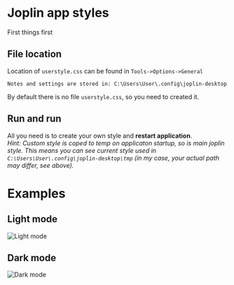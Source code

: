 # Joplin app styles

First things first
## File location
Location of `userstyle.css` can be found in `Tools->Options->General` 

```
Notes and settings are stored in: C:\Users\User\.config\joplin-desktop
```

By default there is no file `userstyle.css`, so you need to created it.

## Run and run
All you need is to create your own style and **restart application**. <br>
*Hint: Custom style is coped to temp on applicaton startup, so is main joplin style. This means you can see current style used in `C:\Users\User\.config\joplin-desktop\tmp` (in my case, your actual path may differ, see above).*

# Examples
## Light mode
![Light mode](https://github.com/p0rc0jet/joplin_styles/blob/main/toc.jpg)

## Dark mode
![Dark mode](https://github.com/p0rc0jet/joplin_styles/blob/main/toc_dark.jpg)
